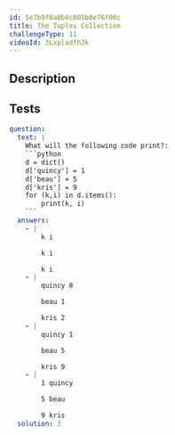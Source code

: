 ```yaml
---
id: 5e7b9f0a0b6c005b0e76f06c
title: The Tuples Collection
challengeType: 11
videoId: 3Lxpladfh2k
---
```


## Description

<section id='description'>

</section>

## Tests

<section id='tests'>

````yml
question:
  text: |
    What will the following code print?:
    ```python
    d = dict()
    d['quincy'] = 1
    d['beau'] = 5
    d['kris'] = 9
    for (k,i) in d.items():
        print(k, i)
    ```
  answers:
    - |
        k i

        k i

        k i
    - |
        quincy 0

        beau 1

        kris 2
    - |
        quincy 1

        beau 5

        kris 9
    - |
        1 quincy

        5 beau

        9 kris
  solution: 3
````

</section>
